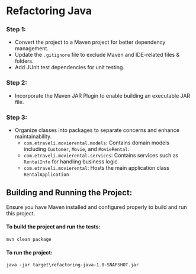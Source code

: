 # Refactoring Java

### Step 1:
- Convert the project to a Maven project for better dependency management.
- Update the `.gitignore` file to exclude Maven and IDE-related files & folders.
- Add JUnit test dependencies for unit testing.

### Step 2:
- Incorporate the Maven JAR Plugin to enable building an executable JAR file.

### Step 3:
- Organize classes into packages to separate concerns and enhance maintainability.
    - `com.etraveli.movierental.models`: Contains domain models including `Customer`, `Movie`, and `MovieRental`.
    - `com.etraveli.movierental.services`: Contains services such as `RentalInfo` for handling business logic.
    - `com.etraveli.movierental`: Hosts the main application class `RentalApplication`
## Building and Running the Project:
Ensure you have Maven installed and configured properly to build and run this project.

#### To build the project and run the tests:
```
mvn clean package
```

#### To run the project:
```
java -jar target\refactoring-java-1.0-SNAPSHOT.jar
```